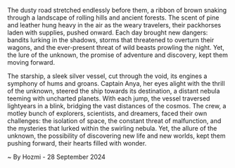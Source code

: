 
The dusty road stretched endlessly before them, a ribbon of brown snaking through a landscape of rolling hills and ancient forests. The scent of pine and leather hung heavy in the air as the weary travelers, their packhorses laden with supplies, pushed onward. Each day brought new dangers: bandits lurking in the shadows, storms that threatened to overturn their wagons, and the ever-present threat of wild beasts prowling the night. Yet, the lure of the unknown, the promise of adventure and discovery, kept them moving forward.

The starship, a sleek silver vessel, cut through the void, its engines a symphony of hums and groans. Captain Anya, her eyes alight with the thrill of the unknown, steered the ship towards its destination, a distant nebula teeming with uncharted planets. With each jump, the vessel traversed lightyears in a blink, bridging the vast distances of the cosmos. The crew, a motley bunch of explorers, scientists, and dreamers,  faced their own challenges: the isolation of space, the constant threat of malfunction, and the mysteries that lurked within the swirling nebula. Yet, the allure of the unknown, the possibility of discovering new life and new worlds, kept them pushing forward, their hearts filled with wonder. 

~ By Hozmi - 28 September 2024
